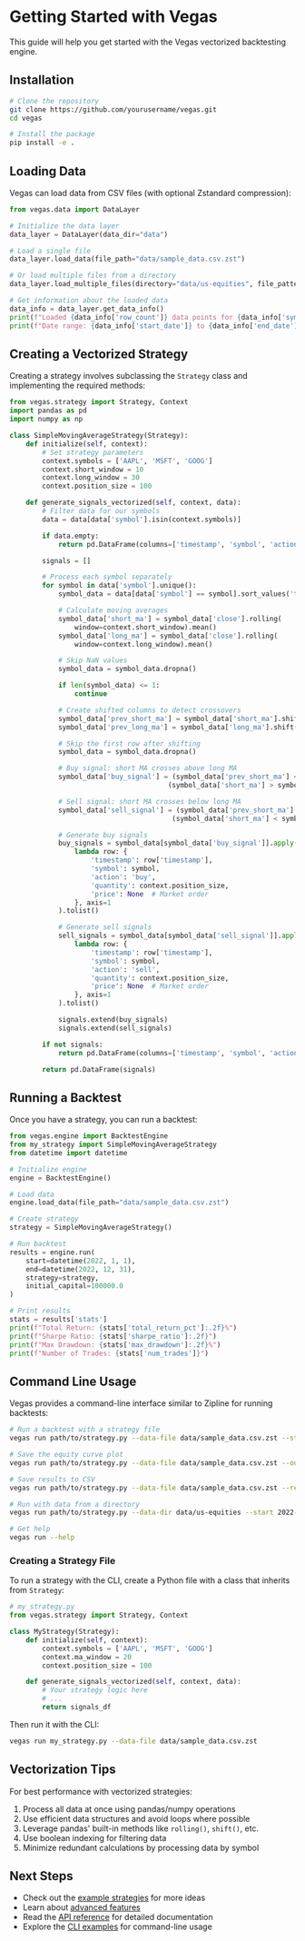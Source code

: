# Getting Started with Vegas

This guide will help you get started with the Vegas vectorized backtesting engine.

## Installation

```bash
# Clone the repository
git clone https://github.com/yourusername/vegas.git
cd vegas

# Install the package
pip install -e .
```

## Loading Data

Vegas can load data from CSV files (with optional Zstandard compression):

```python
from vegas.data import DataLayer

# Initialize the data layer
data_layer = DataLayer(data_dir="data")

# Load a single file
data_layer.load_data(file_path="data/sample_data.csv.zst")

# Or load multiple files from a directory
data_layer.load_multiple_files(directory="data/us-equities", file_pattern="*.ohlcv-1h.csv.zst")

# Get information about the loaded data
data_info = data_layer.get_data_info()
print(f"Loaded {data_info['row_count']} data points for {data_info['symbol_count']} symbols")
print(f"Date range: {data_info['start_date']} to {data_info['end_date']}")
```

## Creating a Vectorized Strategy

Creating a strategy involves subclassing the `Strategy` class and implementing the required methods:

```python
from vegas.strategy import Strategy, Context
import pandas as pd
import numpy as np

class SimpleMovingAverageStrategy(Strategy):
    def initialize(self, context):
        # Set strategy parameters
        context.symbols = ['AAPL', 'MSFT', 'GOOG']
        context.short_window = 10
        context.long_window = 30
        context.position_size = 100

    def generate_signals_vectorized(self, context, data):
        # Filter data for our symbols
        data = data[data['symbol'].isin(context.symbols)]

        if data.empty:
            return pd.DataFrame(columns=['timestamp', 'symbol', 'action', 'quantity', 'price'])

        signals = []

        # Process each symbol separately
        for symbol in data['symbol'].unique():
            symbol_data = data[data['symbol'] == symbol].sort_values('timestamp')

            # Calculate moving averages
            symbol_data['short_ma'] = symbol_data['close'].rolling(
                window=context.short_window).mean()
            symbol_data['long_ma'] = symbol_data['close'].rolling(
                window=context.long_window).mean()

            # Skip NaN values
            symbol_data = symbol_data.dropna()

            if len(symbol_data) <= 1:
                continue

            # Create shifted columns to detect crossovers
            symbol_data['prev_short_ma'] = symbol_data['short_ma'].shift(1)
            symbol_data['prev_long_ma'] = symbol_data['long_ma'].shift(1)

            # Skip the first row after shifting
            symbol_data = symbol_data.dropna()

            # Buy signal: short MA crosses above long MA
            symbol_data['buy_signal'] = (symbol_data['prev_short_ma'] <= symbol_data['prev_long_ma']) & \
                                       (symbol_data['short_ma'] > symbol_data['long_ma'])

            # Sell signal: short MA crosses below long MA
            symbol_data['sell_signal'] = (symbol_data['prev_short_ma'] >= symbol_data['prev_long_ma']) & \
                                        (symbol_data['short_ma'] < symbol_data['long_ma'])

            # Generate buy signals
            buy_signals = symbol_data[symbol_data['buy_signal']].apply(
                lambda row: {
                    'timestamp': row['timestamp'],
                    'symbol': symbol,
                    'action': 'buy',
                    'quantity': context.position_size,
                    'price': None  # Market order
                }, axis=1
            ).tolist()

            # Generate sell signals
            sell_signals = symbol_data[symbol_data['sell_signal']].apply(
                lambda row: {
                    'timestamp': row['timestamp'],
                    'symbol': symbol,
                    'action': 'sell',
                    'quantity': context.position_size,
                    'price': None  # Market order
                }, axis=1
            ).tolist()

            signals.extend(buy_signals)
            signals.extend(sell_signals)

        if not signals:
            return pd.DataFrame(columns=['timestamp', 'symbol', 'action', 'quantity', 'price'])

        return pd.DataFrame(signals)
```

## Running a Backtest

Once you have a strategy, you can run a backtest:

```python
from vegas.engine import BacktestEngine
from my_strategy import SimpleMovingAverageStrategy
from datetime import datetime

# Initialize engine
engine = BacktestEngine()

# Load data
engine.load_data(file_path="data/sample_data.csv.zst")

# Create strategy
strategy = SimpleMovingAverageStrategy()

# Run backtest
results = engine.run(
    start=datetime(2022, 1, 1),
    end=datetime(2022, 12, 31),
    strategy=strategy,
    initial_capital=100000.0
)

# Print results
stats = results['stats']
print(f"Total Return: {stats['total_return_pct']:.2f}%")
print(f"Sharpe Ratio: {stats['sharpe_ratio']:.2f}")
print(f"Max Drawdown: {stats['max_drawdown']:.2f}%")
print(f"Number of Trades: {stats['num_trades']}")
```

## Command Line Usage

Vegas provides a command-line interface similar to Zipline for running backtests:

```bash
# Run a backtest with a strategy file
vegas run path/to/strategy.py --data-file data/sample_data.csv.zst --start 2022-01-01 --end 2022-12-31

# Save the equity curve plot
vegas run path/to/strategy.py --data-file data/sample_data.csv.zst --output equity_curve.png

# Save results to CSV
vegas run path/to/strategy.py --data-file data/sample_data.csv.zst --results-csv results.csv

# Run with data from a directory
vegas run path/to/strategy.py --data-dir data/us-equities --start 2022-01-01 --end 2022-12-31

# Get help
vegas run --help
```

### Creating a Strategy File

To run a strategy with the CLI, create a Python file with a class that inherits from `Strategy`:

```python
# my_strategy.py
from vegas.strategy import Strategy, Context

class MyStrategy(Strategy):
    def initialize(self, context):
        context.symbols = ['AAPL', 'MSFT', 'GOOG']
        context.ma_window = 20
        context.position_size = 100

    def generate_signals_vectorized(self, context, data):
        # Your strategy logic here
        # ...
        return signals_df
```

Then run it with the CLI:

```bash
vegas run my_strategy.py --data-file data/sample_data.csv.zst
```

## Vectorization Tips

For best performance with vectorized strategies:

1. Process all data at once using pandas/numpy operations
2. Use efficient data structures and avoid loops where possible
3. Leverage pandas' built-in methods like `rolling()`, `shift()`, etc.
4. Use boolean indexing for filtering data
5. Minimize redundant calculations by processing data by symbol

## Next Steps

- Check out the [example strategies](examples.md) for more ideas
- Learn about [advanced features](advanced_features.md)
- Read the [API reference](api_reference.md) for detailed documentation
- Explore the [CLI examples](../examples/README.md) for command-line usage
